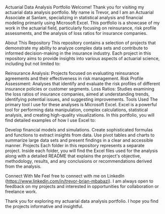Actuarial Data Analysis Portfolio
Welcome!
Thank you for visiting my actuarial data analysis portfolio. My name is Trevor, and I am an Actuarial Associate at Sanlam, specializing in statistical analysis and financial modeling primarily using Microsoft Excel. This portfolio is a showcase of my work in the actuarial field, particularly focusing on reinsurance, risk profile assessments, and the analysis of loss ratios for insurance companies.

About This Repository
This repository contains a selection of projects that demonstrate my ability to analyze complex data sets and contribute to informed decision-making in the insurance industry. Each project in this repository aims to provide insights into various aspects of actuarial science, including but not limited to:

Reinsurance Analysis: Projects focused on evaluating reinsurance agreements and their effectiveness in risk management.
Risk Profile Assessment: Analyses that identify and evaluate the risk profiles of different insurance policies or customer segments.
Loss Ratios: Studies examining the loss ratios of insurance companies, aimed at understanding trends, identifying potential issues, and suggesting improvements.
Tools Used
The primary tool I use for these analyses is Microsoft Excel. Excel is a powerful tool for performing data manipulation, complex calculations, statistical analysis, and creating high-quality visualizations. In this portfolio, you will find detailed examples of how I use Excel to:

Develop financial models and simulations.
Create sophisticated formulas and functions to extract insights from data.
Use pivot tables and charts to summarize large data sets and present findings in a clear and accessible manner.
Projects
Each folder in this repository represents a separate project. Inside each folder, you will find the Excel files used for the analysis along with a detailed README that explains the project's objective, methodology, results, and any conclusions or recommendations derived from the analysis.

Connect With Me
Feel free to connect with me on LinkedIn (https://www.linkedin.com/in/trevor-brian-mbabazi). I am always open to feedback on my projects and interested in opportunities for collaboration or freelance work.

Thank you for exploring my actuarial data analysis portfolio. I hope you find the projects informative and insightful.
